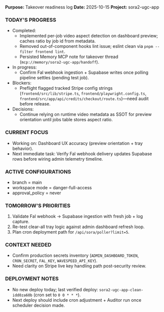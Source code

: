 **Purpose:** Takeover readiness log
**Date:** 2025-10-15
**Project:** sora2-ugc-app

### TODAY'S PROGRESS
- Completed:
  - Implemented per-job video aspect detection on dashboard preview; caches ratio by job id from metadata.
  - Removed out-of-component hooks lint issue; eslint clean via `pnpm --filter frontend lint`.
  - Persisted Memory MCP note for takeover thread (`mcp://memory/sora2-ugc-app/handoff`).
- In progress:
  - Confirm Fal webhook ingestion + Supabase writes once polling pipeline settles (pending test job).
- Blockers:
  - Preflight flagged tracked Stripe config strings (`frontend/src/lib/stripe.ts`, `frontend/playwright.config.ts`, `frontend/src/app/api/credits/checkout/route.ts`)—need audit before release.
- Decisions:
  - Continue relying on runtime video metadata as SSOT for preview orientation until jobs table stores aspect ratio.

### CURRENT FOCUS
- Working on: Dashboard UX accuracy (preview orientation + tray behavior).
- Next immediate task: Verify Fal webhook delivery updates Supabase rows before wiring admin telemetry timeline.

### ACTIVE CONFIGURATIONS
- branch = main
- workspace mode = danger-full-access
- approval_policy = never

### TOMORROW'S PRIORITIES
1. Validate Fal webhook -> Supabase ingestion with fresh job + log capture.
2. Re-test clear-all tray logic against admin dashboard refresh loop.
3. Plan cron deployment path for `/api/sora/poller?limit=5`.

### CONTEXT NEEDED
- Confirm production secrets inventory (`ADMIN_DASHBOARD_TOKEN`, `CRON_SECRET`, `FAL_KEY`, `WAVESPEED_API_KEY`).
- Need clarity on Stripe live key handling path post-security review.

### DEPLOYMENT NOTES
- No new deploy today; last verified deploy: `sora2-ugc-app-clean-idd0za60b` (cron set to `0 0 * * *`).
- Next deploy should include cron adjustment + Auditor run once scheduler decision made.
